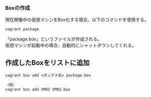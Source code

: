### Boxの作成
現在稼働中の仮想マシンをBox化する場合、以下のコマンドを使用する。
```
vagrant package
```
「package.box」というファイルが作成される。  
仮想マシンが起動中の場合、自動的にシャットダウンしてくれる。  


## 作成したBoxをリストに追加
```
vagrant box add <ボックス名> package.box

（例）
vagrant box add VM02 VM02.box
```



